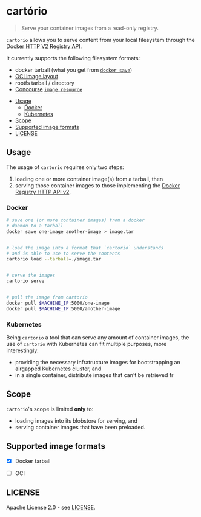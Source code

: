 # cartório

> Serve your container images from a read-only registry.

`cartorio` allows you to serve content from your local filesystem through the [Docker HTTP V2 Registry API](https://docs.docker.com/registry/spec/api/).

It currently supports the following filesystem formats:

- docker tarball (what you get from [`docker save`](https://docs.docker.com/engine/reference/commandline/save/))
- [OCI image layout](https://github.com/opencontainers/image-spec/blob/master/image-layout.md)
- rootfs tarball / directory
- [Concourse](https://concourse-ci.org/) [`image_resource`](https://concourse-ci.org/tasks.html#task-image-resource)


<!-- START doctoc generated TOC please keep comment here to allow auto update -->
<!-- DON'T EDIT THIS SECTION, INSTEAD RE-RUN doctoc TO UPDATE -->


- [Usage](#usage)
  - [Docker](#docker)
  - [Kubernetes](#kubernetes)
- [Scope](#scope)
- [Supported image formats](#supported-image-formats)
- [LICENSE](#license)

<!-- END doctoc generated TOC please keep comment here to allow auto update -->


## Usage


The usage of `cartorio` requires only two steps:

1. loading one or more container image(s) from a tarball, then
2. serving those container images to those implementing the [Docker Registry HTTP API v2](https://docs.docker.com/registry/spec/api/).



### Docker

```sh
# save one (or more container images) from a docker 
# daemon to a tarball
docker save one-image another-image > image.tar


# load the image into a format that `cartorio` understands
# and is able to use to serve the contents
cartorio load --tarball=./image.tar


# serve the images
cartorio serve


# pull the image from cartorio
docker pull $MACHINE_IP:5000/one-image
docker pull $MACHINE_IP:5000/another-image
```


### Kubernetes

Being `cartorio` a tool that can serve any amount of container images, the use of `cartorio` with Kubernetes
can fit multiple purposes, more interestingly:

- providing the necessary infratructure images for bootstrapping an airgapped Kubernetes cluster, and
- in a single container, distribute images that can't be retrieved fr



## Scope

`cartorio`'s scope is limited **only** to:

- loading images into its blobstore for serving, and
- serving container images that have been preloaded.



## Supported image formats

- [x] Docker tarball
- [ ] OCI



## LICENSE

Apache License 2.0 - see [LICENSE](./LICENSE).


